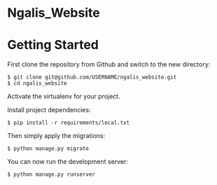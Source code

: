 

# Ngalis_Website

# Getting Started

First clone the repository from Github and switch to the new directory:

    $ git clone git@github.com/USERNAME/ngalis_website.git
    $ cd ngalis_website
    
Activate the virtualenv for your project.
    
Install project dependencies:

    $ pip install -r requirements/local.txt
    
    
Then simply apply the migrations:

    $ python manage.py migrate
    

You can now run the development server:

    $ python manage.py runserver
